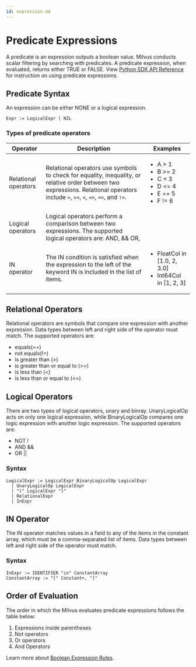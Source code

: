 ```yaml
---
id: expression.md
---
```


# Predicate Expressions
A predicate is an expression outputs a boolean value. Milvus conducts scalar filtering by searching with predicates. A predicate expression, when evaluated, returns either TRUE or FALSE.
View [Python SDK API Reference](/api-reference/pymilvus/2.0.0rc5/api/collection.html) for instruction on using predicate expressions.
## Predicate Syntax
An expression can be either NONE or a logical expression.

```
Expr := LogicalExpr | NIL
```

### Types of predicate operators

| Operator     | Description                                | Examples                                   |
| ---------- | ------------------------------------------------------------ | ------------------------------------------------------------ |
| Relational operators | Relational operators use symbols to check for equality, inequality, or relative order between two expressions. Relational operators include `>`, `>=`, `<`, `<=`, `==`, and `!=`. | <ul><li>A > 1</li><li>B >= 2</li><li>C < 3</li><li>D <= 4</li><li>E == 5</li><li>F != 6</li></ul> |
| Logical operators | Logical operators perform a comparison between two expressions. The supported logical operators are: AND, && OR, ||, and NOT. | <ul><li>A > 3 && A < 4</li><li>NOT (A == 1)</li></ul>        |
| IN operator  | The IN condition is satisfied when the expression to the left of the keyword IN is included in the list of items. | <ul><li>FloatCol in [1.0, 2, 3.0]</li><li>Int64Col in [1, 2, 3]</li></ul> |

## Relational Operators

Relational operators are symbols that compare one expression with another expression. Data types between left and right side of the operator must match.
The supported operators are:
- equals(==)
- not equals(!=)
- is greater than (>)
- is greater than or equal to (>=)
- is less than (<)
- is less than or equal to (<=)

## Logical Operators
There are two types of logical operators, unary and binray. UnaryLogicalOp acts on only one logical expression, while BinaryLogicalOp compares one logic expression with another logic expression.
The supported operators are:
- NOT !
- AND &&
- OR ||

### Syntax

```
LogicalExpr := LogicalExpr BinaryLogicalOp LogicalExpr
  | UnaryLogicalOp LogicalExpr
  | "(" LogicalExpr ")"
  | RelationalExpr
  | InExpr
```

## IN Operator

The IN operator matches values in a field to any of the items in the constant array, which must be a comma-separated list of items. Data types between left and right side of the operator must match.

### Syntax

```
InExpr := IDENTIFIER "in" ConstantArray
ConstantArray := "[" Constant+, "]"
```

## Order of Evaluation

The order in which the Milvus evaluates predicate expressions follows the table below:
1. Expressions inside parentheses
2. Not operators
3. Or operators
4. And Operators


Learn more about [Boolean Expression Rules](boolean.md).
